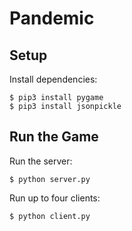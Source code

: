 # Pandemic

## Setup

Install dependencies:

	$ pip3 install pygame
	$ pip3 install jsonpickle

## Run the Game

Run the server:

	$ python server.py

Run up to four clients:

	$ python client.py
